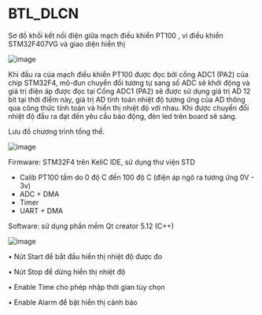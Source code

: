 # BTL_DLCN

Sơ đồ khối kết nối điện giữa mạch điều khiển PT100 , vi điều khiển STM32F407VG và giao diện hiển thị

![image](https://github.com/CvNhien/BTL_DLCN/assets/111190445/5af51987-7b07-4ae1-b481-4bc7ce384d07)

Khi đầu ra của mạch điều khiển PT100 được đọc bởi cổng ADC1 (PA2) của chip STM32F4, mô-đun chuyển đổi tương tự sang số ADC sẽ khởi động và giá trị điện áp được đọc tại Cổng ADC1 (PA2) sẽ được sử dụng giá trị AD 12 bit tại thời điểm này, giá trị AD tính toán nhiệt độ tương ứng của AD thông qua công thức tính toán và hiển thị nhiệt độ với nhau. Khi được chuyển đổi nhiệt độ đầu ra đạt đến yêu cầu báo động, đèn led trên board sẽ sáng.

Lưu đồ chương trình tổng thể.

![image](https://github.com/CvNhien/BTL_DLCN/assets/111190445/2595a731-26bc-4f74-b8bb-47e46da3cf3b)

Firmware: STM32F4 trên KeliC IDE, sử dụng thư viện STD
  + Calib PT100 tầm do 0 độ C đến 100 độ C (điện áp ngõ ra tương ứng 0V - 3v)
  + ADC + DMA
  + Timer
  + UART + DMA
 
 Software: sử dụng phần mềm Qt creator 5.12 (C++)
 
 ![image](https://github.com/CvNhien/BTL_DLCN/assets/111190445/bbdf2594-c604-4b61-911a-c6ea532f4eda)

•	Nút Start để bắt đầu hiển thị nhiệt độ được đo

•	Nút Stop để dừng hiển thị nhiệt độ

•	Enable Time cho phép nhập thời gian tùy chọn

•	Enable Alarm để bật hiển thị cảnh báo
